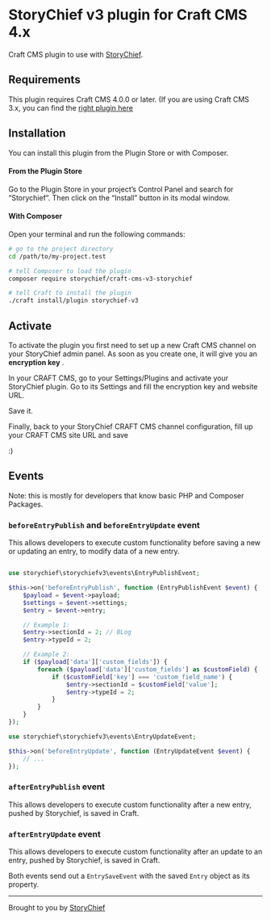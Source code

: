 # StoryChief v3 plugin for Craft CMS 4.x

Craft CMS plugin to use with [StoryChief](https://storychief.io).

## Requirements

This plugin requires Craft CMS 4.0.0 or later. (If you are using Craft CMS 3.x, you can find the [right plugin here](https://github.com/Story-Chief/craft-cms-module-storychief-v3/releases/tag/v1.0.12)

## Installation

You can install this plugin from the Plugin Store or with Composer.

#### From the Plugin Store

Go to the Plugin Store in your project’s Control Panel and search for “Storychief”. Then click on the “Install” button in its modal window.

#### With Composer

Open your terminal and run the following commands:

```bash
# go to the project directory
cd /path/to/my-project.test

# tell Composer to load the plugin
composer require storychief/craft-cms-v3-storychief

# tell Craft to install the plugin
./craft install/plugin storychief-v3
```

## Activate

To activate the plugin you first need to set up a new Craft CMS channel on your StoryChief admin panel. As soon as you create one, it will give you an **encryption key** .

In your CRAFT CMS, go to your Settings/Plugins and activate your StoryChief plugin. Go to its Settings and fill the encryption key and website URL.

Save it.

Finally, back to your StoryChief CRAFT CMS channel configuration, fill up your CRAFT CMS site URL and save

:)

## Events

Note: this is mostly for developers that know basic PHP and Composer Packages.

### `beforeEntryPublish` and `beforeEntryUpdate` event

This allows developers to execute custom functionality before saving a new or updating an entry, to modify data of a
new entry.

```php

use storychief\storychiefv3\events\EntryPublishEvent;

$this->on('beforeEntryPublish', function (EntryPublishEvent $event) {
    $payload = $event->payload;
    $settings = $event->settings;
    $entry = $event->entry;

    // Example 1:
    $entry->sectionId = 2; // BLog
    $entry->typeId = 2;

    // Example 2:
    if ($payload['data']['custom_fields']) {
        foreach ($payload['data']['custom_fields'] as $customField) {
            if ($customField['key'] === 'custom_field_name') {
                $entry->sectionId = $customField['value'];
                $entry->typeId = 2;
            }
        }
    }
});

use storychief\storychiefv3\events\EntryUpdateEvent;

$this->on('beforeEntryUpdate', function (EntryUpdateEvent $event) {
    // ...
});
```

### `afterEntryPublish` event

This allows developers to execute custom functionality after a new entry, pushed by Storychief, is saved in Craft.

### `afterEntryUpdate` event

This allows developers to execute custom functionality after an update to an entry, pushed by Storychief, is saved in Craft.

Both events send out a `EntrySaveEvent` with the saved `Entry` object as its property.

---

Brought to you by [StoryChief](https://github.com/Story-Chief/)
